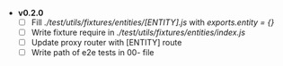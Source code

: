 - **v0.2.0**
  - [ ] Fill *./test/utils/fixtures/entities/[ENTITY].js* with *exports.entity = {}*
  - [ ] Write fixture require in *./test/utils/fixtures/entities/index.js*
  - [ ] Update proxy router with [ENTITY] route
  - [ ] Write path of e2e tests in 00- file